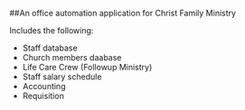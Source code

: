 ##An office automation application for Christ Family Ministry

Includes the following:
- Staff database
- Church members daabase
- Life Care Crew (Followup Ministry)
- Staff salary schedule
- Accounting
- Requisition
